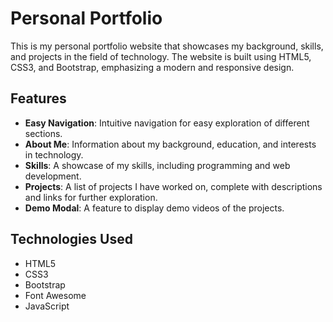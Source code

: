# Personal Portfolio

This is my personal portfolio website that showcases my background, skills, and projects in the field of technology. The website is built using HTML5, CSS3, and Bootstrap, emphasizing a modern and responsive design.

## Features

- **Easy Navigation**: Intuitive navigation for easy exploration of different sections.
- **About Me**: Information about my background, education, and interests in technology.
- **Skills**: A showcase of my skills, including programming and web development.
- **Projects**: A list of projects I have worked on, complete with descriptions and links for further exploration.
- **Demo Modal**: A feature to display demo videos of the projects.

## Technologies Used

- HTML5
- CSS3
- Bootstrap
- Font Awesome
- JavaScript


